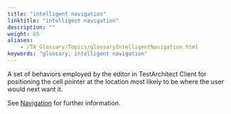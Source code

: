 ```yaml
--- 
title: "intelligent navigation"
linktitle: "intelligent navigation"
description: ""
weight: 65
aliases: 
    - /TA_Glossary/Topics/glossaryIntelligentNavigation.html
keywords: "glossary, intelligent navigation"
---
```


A set of behaviors employed by the editor in TestArchitect Client for positioning the cell pointer at the location most likely to be where the user would next want it.

See [Navigation](/TA_Help/Topics/Getting_started_overview_the_test_editor.html#section.intelligent_nav) for further information.


